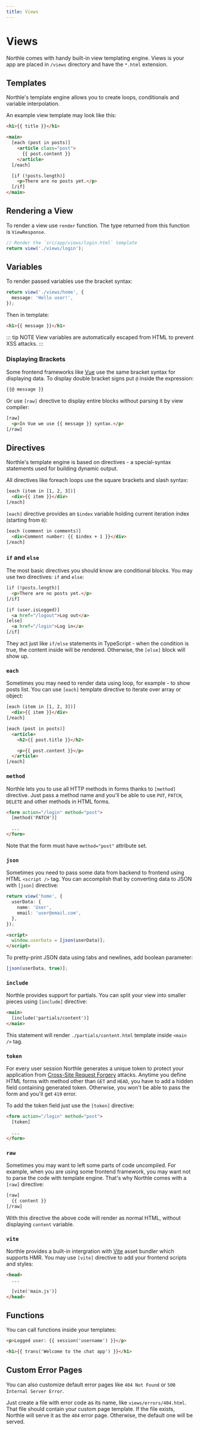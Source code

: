 ```yaml
---
title: Views
---
```


# Views

Northle comes with handy built-in view templating engine. Views is your app are placed in `/views` directory and have the `*.html` extension.

## Templates

Northle's template engine allows you to create loops, conditionals and variable interpolation.

An example view template may look like this:

```html
<h1>{{ title }}</h1>

<main>
  [each (post in posts)]
    <article class="post">
      {{ post.content }}
    </article>
  [/each]

  [if (!posts.length)]
    <p>There are no posts yet.</p>
  [/if]
</main>
```

## Rendering a View

To render a view use `render` function. The type returned from this function is `ViewResponse`.

```ts
// Render the `src/app/views/login.html` template
return view('./views/login');
```

## Variables

To render passed variables use the bracket syntax:

```ts
return view('./views/home', {
  message: 'Hello user!',
});
```

Then in template:

```html
<h1>{{ message }}</h1>
```

::: tip NOTE
View variables are automatically escaped from HTML to prevent XSS attacks.
:::

### Displaying Brackets

Some frontend frameworks like [Vue](https://vuejs.org) use the same bracket syntax for displaying data. To display double bracket signs put `@` inside the expression:

```html
{{@ message }}
```

Or use `[raw]` directive to display entire blocks without parsing it by view compiler:

```html
[raw]
  <p>In Vue we use {{ message }} syntax.</p>
[/raw]
```

## Directives

Northle's template engine is based on directives - a special-syntax statements used for building dynamic output.

All directives like foreach loops use the square brackets and slash syntax:

```html
[each (item in [1, 2, 3])]
  <div>{{ item }}</div>
[/each]
```

`[each]` directive provides an `$index` variable holding current iteration index (starting from `0`):

```html
[each (comment in comments)]
  <div>Comment number: {{ $index + 1 }}</div>
[/each]
```

### `if` and `else`

The most basic directives you should know are conditional blocks. You may use two directives: `if` and `else`:

```html
[if (!posts.length)]
  <p>There are no posts yet.</p>
[/if]
```

```html
[if (user.isLogged)]
  <a href="/logout">Log out</a>
[else]
  <a href="/login">Log in</a>
[/if]
```

They act just like `if/else` statements in TypeScript - when the condition is true, the content inside will be rendered. Otherwise, the `[else]` block will show up.

### `each`

Sometimes you may need to render data using loop, for example - to show posts list. You can use `[each]` template directive to iterate over array or object:

```html
[each (item in [1, 2, 3])]
  <div>{{ item }}</div>
[/each]
```

```html
[each (post in posts)]
  <article>
    <h2>{{ post.title }}</h2>

    <p>{{ post.content }}</p>
  </article>
[/each]
```

### `method`

Northle lets you to use all HTTP methods in forms thanks to `[method]` directive. Just pass a method name and you'll be able to use `PUT`, `PATCH`, `DELETE` and other methods in HTML forms.

```html
<form action="/login" method="post">
  [method('PATCH')]

  ...
</form>
```

Note that the form must have `method="post"` attribute set.

### `json`

Sometimes you need to pass some data from backend to frontend using HTML `<script />` tag. You can accomplish that by converting data to JSON with `[json]` directive:

```ts
return view('home', {
  userData: {
    name: 'User',
    email: 'user@email.com',
  },
});
```

```html
<script>
  window.userData = [json(userData)];
</script>
```

To pretty-print JSON data using tabs and newlines, add boolean parameter:

```ts
[json(userData, true)];
```

### `include`

Northle provides support for partials. You can split your view into smaller pieces using `[include]` directive:

```html
<main>
  [include('partials/content')]
</main>
```

This statement will render `./partials/content.html` template inside `<main />` tag.

### `token`

For every user session Northle generates a unique token to protect your application from [Cross-Site Request Forgery](https://en.wikipedia.org/wiki/Cross-site_request_forgery) attacks. Anytime you define HTML forms with method other than `GET` and `HEAD`, you have to add a hidden field containing generated token. Otherwise, you won't be able to pass the form and you'll get `419` error.

To add the token field just use the `[token]` directive:

```html
<form action="/login" method="post">
  [token]

  ...
</form>
```

### `raw`

Sometimes you may want to left some parts of code uncompiled. For example, when you are using some frontend framework, you may want not to parse the code with template engine. That's why Northle comes with a `[raw]` directive:

```html
[raw]
  {{ content }}
[/raw]
```

With this directive the above code will render as normal HTML, without displaying `content` variable.

### `vite`

Northle provides a built-in intergration with [Vite](https://vitejs.dev) asset bundler which supports HMR. You may use `[vite]` directive to add your frontend scripts and styles:

```html
<head>
  ...

  [vite('main.js')]
</head>
```

## Functions

You can call functions inside your templates:

```html
<p>Logged user: {{ session('username') }}</p>
```

```html
<h1>{{ trans('Welcome to the chat app') }}</h1>
```

## Custom Error Pages

You can also customize default error pages like `404 Not Found` or `500 Internal Server Error`.

Just create a file with error code as its name, like `views/errors/404.html`. That file should contain your custom page template. If the file exists, Northle will serve it as the `404` error page. Otherwise, the default one will be served.
